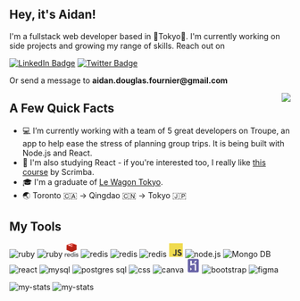 <!--  <img align="right" src="https://media1.giphy.com/media/13HgwGsXF0aiGY/giphy.gif" /> -->

<h2>Hey, it's Aidan!</h2>
<p>I'm a fullstack web developer based in 🗼Tokyo🗼. I'm currently working on side projects and growing my range of skills. Reach out on</p>

<a href="https://www.linkedin.com/in/aidanfournier/"><img src="https://img.shields.io/badge/LinkedIn-0077B5?style=for-the-badge&logo=linkedin&logoColor=white" alt="LinkedIn Badge"></a> 
<a href="https://twitter.com/aidoufou"><img src="https://img.shields.io/badge/Twitter-1DA1F2?style=for-the-badge&logo=twitter&logoColor=white" alt="Twitter Badge"></a> 
<p>Or send a message to <strong>aidan.douglas.fournier@gmail.com</strong></p>
<img align="right" src="https://media1.giphy.com/media/13HgwGsXF0aiGY/giphy.gif" />
<h2>A Few Quick Facts</h2>
<ul>
<li>💻 I’m currently working with a team of 5 great developers on Troupe, an app to help ease the stress of planning group trips. It is being built with Node.js and React.</li>
<li>🧐 I'm also studying React - if you're interested too, I really like <a href="https://scrimba.com/learn/learnreact">this course</a> by Scrimba.</li>
<li>🎓 I'm a graduate of <a href="https://www.lewagon.com/tokyo/web-development-course/part-time">Le Wagon Tokyo</a>.</li>
<li>🌏 Toronto 🇨🇦 -> Qingdao 🇨🇳 -> Tokyo 🇯🇵</li>
</ul>

<h2>My Tools</h2>
<p align="left">
<img src="https://cdn.jsdelivr.net/gh/devicons/devicon/icons/ruby/ruby-original.svg" alt="ruby" width="25" height="25" />
<img src="https://cdn.jsdelivr.net/gh/devicons/devicon/icons/rails/rails-plain.svg" alt="ruby" width="25" height="25" />
<img src="https://raw.githubusercontent.com/devicons/devicon/master/icons/redis/redis-original-wordmark.svg" alt="redis" width="25" height="25" />
<img src="https://cdn.jsdelivr.net/gh/devicons/devicon/icons/git/git-original.svg" alt="redis" width="25" height="25" />
<img src="https://cdn.jsdelivr.net/gh/devicons/devicon/icons/html5/html5-original.svg" alt="redis" width="25" height="25" />
<img src="https://cdn.jsdelivr.net/gh/devicons/devicon/icons/sass/sass-original.svg" alt="redis" width="25" height="25" />
<img src="https://raw.githubusercontent.com/devicons/devicon/master/icons/javascript/javascript-original.svg" alt="javascript" width="25" height="25" />
<img src="https://cdn.jsdelivr.net/gh/devicons/devicon/icons/nodejs/nodejs-original.svg" alt="node.js" width="25" height="25" />   
<img src="https://cdn.jsdelivr.net/gh/devicons/devicon/icons/mongodb/mongodb-original.svg" alt="Mongo DB" width="25" height="25" />
<img src="https://cdn.jsdelivr.net/gh/devicons/devicon/icons/react/react-original.svg" alt="react" width="25" height="25" />
<img src="https://cdn.jsdelivr.net/gh/devicons/devicon/icons/mysql/mysql-original.svg" alt="mysql" width="25" height="25" />
<img src="https://cdn.jsdelivr.net/gh/devicons/devicon/icons/postgresql/postgresql-plain-wordmark.svg" alt="postgres sql" width="25" height="25" />
<img src="https://cdn.jsdelivr.net/gh/devicons/devicon/icons/css3/css3-original.svg" alt="css" width="25" height="25" />
<img src="https://cdn.jsdelivr.net/gh/devicons/devicon/icons/canva/canva-original.svg" alt="canva" width="25" height="25" />
<img src="https://raw.githubusercontent.com/devicons/devicon/master/icons/heroku/heroku-plain.svg" alt="heroku" width="25" height="25" />
<img src="https://cdn.jsdelivr.net/gh/devicons/devicon/icons/bootstrap/bootstrap-original.svg" alt="bootstrap" width="25" height="25" />
<img src="https://cdn.jsdelivr.net/gh/devicons/devicon/icons/figma/figma-original.svg" alt="figma" width="25" height="25" />
 
<p align="left">
 <img src="https://github-readme-streak-stats.herokuapp.com?user=AidanFournier&theme=tokyonight_duo&hide_border=true" alt="my-stats" />
<img src="https://github-readme-stats.vercel.app/api/top-langs?username=AidanFournier&show_icons=true&locale=en&layout=compact&theme=tokyonight&langs_count=6&hide=css" alt="my-stats" />
</p>
<!-- <p align="right"><img src="https://github-readme-stats.vercel.app/api/top-langs?username=AidanFournier&show_icons=true&locale=en&layout=compact" alt="my-stats" /></p> -->

